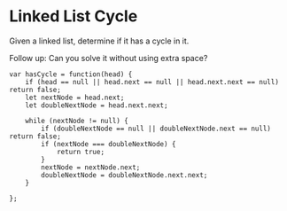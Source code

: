 # Linked List Cycle

Given a linked list, determine if it has a cycle in it.

Follow up:
Can you solve it without using extra space?

```
var hasCycle = function(head) {
    if (head == null || head.next == null || head.next.next == null) return false;
    let nextNode = head.next;
    let doubleNextNode = head.next.next;

    while (nextNode != null) {
        if (doubleNextNode == null || doubleNextNode.next == null) return false;
        if (nextNode === doubleNextNode) {
            return true;
        }
        nextNode = nextNode.next;
        doubleNextNode = doubleNextNode.next.next;
    }

};
```
